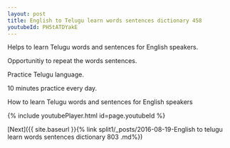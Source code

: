 ```yaml
---
layout: post
title: English to Telugu learn words sentences dictionary 458 
youtubeId: PH5tATDYakE
---
```

 
 
Helps to learn Telugu words and sentences for English speakers.

Opportunitiy to repeat the words sentences. 

Practice Telugu language. 
 
10 minutes practice every day. 
 
How to learn Telugu words and sentences for English speakers 
 
{% include youtubePlayer.html id=page.youtubeId %}
 
 
[Next]({{ site.baseurl }}{% link  split1/_posts/2016-08-19-English to telugu learn words sentences dictionary 803 .md%})
 
